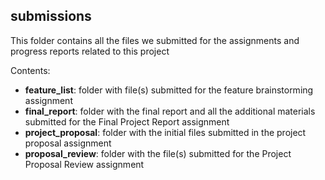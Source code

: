 ## submissions

This folder contains all the files we submitted for the assignments and progress reports related to this project

Contents:

* **feature_list**: folder with file(s) submitted for the feature brainstorming assignment
* **final_report**: folder with the final report and all the additional materials submitted for the Final Project Report assignment
* **project_proposal**: folder with the initial files submitted in the project proposal assignment
* **proposal_review**: folder with the file(s) submitted for the Project Proposal Review assignment

